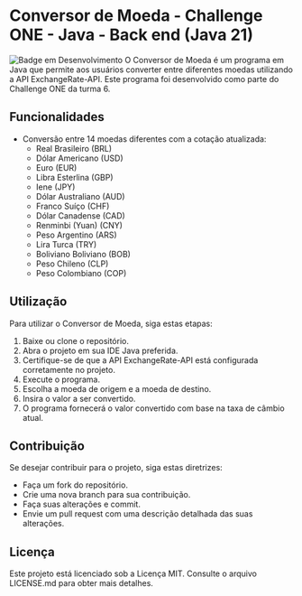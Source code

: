 #   Conversor de Moeda - Challenge ONE - Java - Back end (Java 21)
![Badge em Desenvolvimento](http://img.shields.io/static/v1?label=STATUS&message=EM%20DESENVOLVIMENTO&color=GREEN&style=for-the-badge)
O Conversor de Moeda é um programa em Java que permite aos usuários converter entre diferentes moedas utilizando a API ExchangeRate-API. Este programa foi desenvolvido como parte do Challenge ONE da turma 6.

## Funcionalidades

-   Conversão entre 14 moedas diferentes com a cotação atualizada:
    -   Real Brasileiro (BRL)
    -   Dólar Americano (USD)
    -   Euro (EUR)
    -   Libra Esterlina (GBP)
    -   Iene (JPY)
    -   Dólar Australiano (AUD)
    -   Franco Suíço (CHF)
    -   Dólar Canadense (CAD)
    -   Renminbi (Yuan) (CNY)
    -   Peso Argentino (ARS)
    -   Lira Turca (TRY)
    -   Boliviano Boliviano (BOB)
    -   Peso Chileno (CLP)
    -   Peso Colombiano (COP)

## Utilização

Para utilizar o Conversor de Moeda, siga estas etapas:

1.  Baixe ou clone o repositório.
2.  Abra o projeto em sua IDE Java preferida.
3.  Certifique-se de que a API ExchangeRate-API está configurada corretamente no projeto.
4.  Execute o programa.
5.  Escolha a moeda de origem e a moeda de destino.
6.  Insira o valor a ser convertido.
7.  O programa fornecerá o valor convertido com base na taxa de câmbio atual.

## Contribuição

Se desejar contribuir para o projeto, siga estas diretrizes:

-   Faça um fork do repositório.
-   Crie uma nova branch para sua contribuição.
-   Faça suas alterações e commit.
-   Envie um pull request com uma descrição detalhada das suas alterações.

## Licença

Este projeto está licenciado sob a Licença MIT. Consulte o arquivo LICENSE.md para obter mais detalhes.
